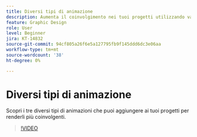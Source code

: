 ```yaml
---
title: Diversi tipi di animazione
description: Aumenta il coinvolgimento nei tuoi progetti utilizzando vari tipi di animazione
feature: Graphic Design
role: User
level: Beginner
jira: KT-14832
source-git-commit: 94cf805a26f6e5a127795fb9f145ddd6dc3e06aa
workflow-type: tm+mt
source-wordcount: '38'
ht-degree: 0%

---
```


# Diversi tipi di animazione

Scopri i tre diversi tipi di animazioni che puoi aggiungere ai tuoi progetti per renderli più coinvolgenti.

>[!VIDEO](https://video.tv.adobe.com/v/3426976?quality=12&learn=on&hidetitle=true)
